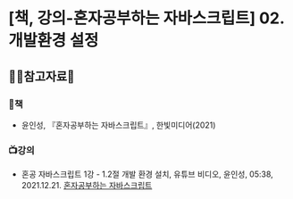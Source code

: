 # [책, 강의-혼자공부하는 자바스크립트] 02. 개발환경 설정


## :ok_woman:참고자료:bow:

### :book:책
* 윤인성, 『혼자공부하는 자바스크립트』, 한빛미디어(2021)

### :tv:강의
* 혼공 자바스크립트 1강 - 1.2절 개발 환경 설치, 유튜브 비디오, 윤인성, 05:38, 2021.12.21. [혼자공부하는 자바스크립트](https://www.youtube.com/watch?v=pwR0y76Od_U&list=PLBXuLgInP-5kxpAKy2DNXoebCse2grHjl&index=2)
